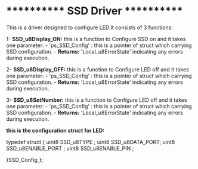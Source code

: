 # **********  SSD Driver  **********   
This is a driver designed to configure LED.It consists of 3 functions:

1- **SSD_u8Display_ON:**
	this is a function to Configure SSD on and it takes one parameter:
	- 'ps_SSD_Config' : this is a pointer of struct which carrying SSD configuration.
	- **Returns:**  'Local_u8ErrorState'  indicating any errors during execution.

2- **SSD_u8Display_OFF:** 
	this is a function to Configure LED off and it takes one parameter:
	- 'ps_SSD_Config' : this is a pointer of struct which carrying SSD configuration.
	- **Returns:**  'Local_u8ErrorState'  indicating any errors during execution.
 
3- **SSD_u8SetNumber:** 
	this is a function to Configure LED off and it takes one parameter:
	- 'ps_SSD_Config' : this is a pointer of struct which carrying SSD configuration.
	- **Returns:**  'Local_u8ErrorState'  indicating any errors during execution.
 
 **this is the configuration struct for LED:**

typedef struct
{
	uint8 SSD_u8TYPE ;
	uint8 SSD_u8DATA_PORT;
	uint8 SSD_u8ENABLE_PORT ;
	uint8 SSD_u8ENABLE_PIN ;

}SSD_Config_t;

